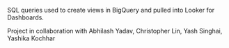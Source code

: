 SQL queries used to create views in BigQuery and pulled into Looker for Dashboards.

Project in collaboration with Abhilash Yadav, Christopher Lin, Yash Singhai, Yashika Kochhar

